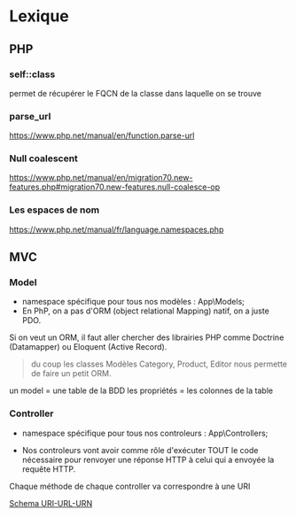 # Lexique


## PHP

### self::class

permet de récupérer le FQCN de la classe dans laquelle on se trouve

### parse_url

https://www.php.net/manual/en/function.parse-url

### Null coalescent

https://www.php.net/manual/en/migration70.new-features.php#migration70.new-features.null-coalesce-op

### Les espaces de nom

https://www.php.net/manual/fr/language.namespaces.php



## MVC

### Model

- namespace spécifique pour tous nos modèles : App\Models;
- En PhP, on a pas d'ORM (object relational Mapping) natif, on a juste PDO.

Si on veut un ORM, il faut aller chercher des librairies PHP comme Doctrine (Datamapper) ou Eloquent (Active Record).

> du coup les classes Modèles Category, Product, Editor nous permette de faire un petit ORM.

un model = une table de la BDD
les propriétés = les colonnes de la table

### Controller

- namespace spécifique pour tous nos controleurs : App\Controllers;

- Nos controleurs vont avoir comme rôle d'exécuter TOUT le code nécessaire pour renvoyer une réponse HTTP à celui qui a envoyée la requête HTTP.

Chaque méthode de chaque controller va correspondre à une URI

[Schema URI-URL-URN](https://cdn.jsdelivr.net/gh/b0xt/sobyte-images/2022/01/12/6b52f756579c4672be21df90ea82f259.png)